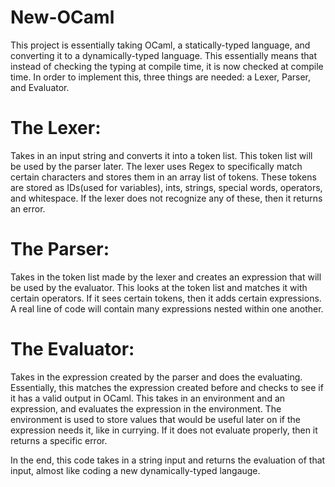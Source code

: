 # New-OCaml

This project is essentially taking OCaml, a statically-typed language, and converting it to a dynamically-typed language. This essentially means that instead of checking the 
typing at compile time, it is now checked at compile time. In order to implement this, three things are needed: a Lexer, Parser, and Evaluator.

# The Lexer: 
Takes in an input string and converts it into a token list. This token list will be used by the parser later. The lexer uses Regex to specifically match certain 
characters and stores them in an array list of tokens. These tokens are stored as IDs(used for variables), ints, strings, special words, operators, and whitespace. If the lexer
does not recognize any of these, then it returns an error.

# The Parser: 
Takes in the token list made by the lexer and creates an expression that will be used by the evaluator. This looks at the token list and matches it with certain 
operators. If it sees certain tokens, then it adds certain expressions. A real line of code will contain many expressions nested within one another.

# The Evaluator: 
Takes in the expression created by the parser and does the evaluating. Essentially, this matches the expression created before and checks to see if it has a 
valid output in OCaml. This takes in an environment and an expression, and evaluates the expression in the environment. The environment is used to store values that would be useful later on if the expression needs it, like in currying. If it does not evaluate properly, then it returns a specific error.

In the end, this code takes in a string input and returns the evaluation of that input, almost like coding a new dynamically-typed langauge.
